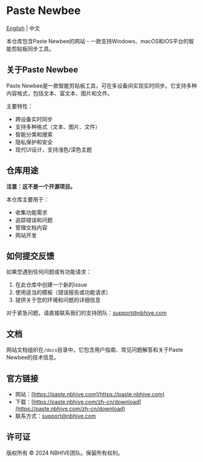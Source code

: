 # Paste Newbee

[English](README.md) | 中文

本仓库包含Paste Newbee的网站 - 一款支持Windows、macOS和iOS平台的智能剪贴板同步工具。

## 关于Paste Newbee

Paste Newbee是一款智能剪贴板工具，可在多设备间实现实时同步。它支持多种内容格式，包括文本、富文本、图片和文件。

主要特性：

- 跨设备实时同步
- 支持多种格式（文本、图片、文件）
- 智能分类和搜索
- 隐私保护和安全
- 现代UI设计，支持浅色/深色主题

## 仓库用途

**注意：这不是一个开源项目。**

本仓库主要用于：

- 收集功能需求
- 追踪错误和问题
- 管理文档内容
- 网站开发

## 如何提交反馈

如果您遇到任何问题或有功能请求：

1. 在此仓库中创建一个新的issue
2. 使用适当的模板（错误报告或功能请求）
3. 提供关于您的环境和问题的详细信息

对于紧急问题，请直接联系我们的支持团队：support@nbhive.com

## 文档

网站文档组织在`/docs`目录中。它包含用户指南、常见问题解答和关于Paste Newbee的技术信息。

## 官方链接

- 网站：[https://paste.nbhive.com](https://paste.nbhive.com)
- 下载：[https://paste.nbhive.com/zh-cn/download](https://paste.nbhive.com/zh-cn/download)
- 联系方式：support@nbhive.com

## 许可证

版权所有 © 2024 NBHIVE团队。保留所有权利。
